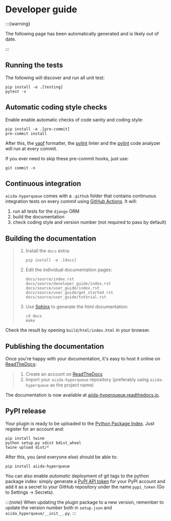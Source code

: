 # Developer guide

:::{warning}

The following page has been automatically generated and is likely out of date.

:::

## Running the tests

The following will discover and run all unit test:

```
pip install -e .[testing]
pytest -v
```

## Automatic coding style checks

Enable enable automatic checks of code sanity and coding style:

```
pip install -e .[pre-commit]
pre-commit install
```

After this, the [yapf](https://github.com/google/yapf) formatter,
the [pylint](https://www.pylint.org/) linter
and the [pylint](https://www.pylint.org/) code analyzer will
run at every commit.

If you ever need to skip these pre-commit hooks, just use:

```
git commit -n
```

## Continuous integration

`aiida-hyperqueue` comes with a `.github` folder that contains continuous integration tests on every commit using [GitHub Actions](https://github.com/features/actions). It will:

1. run all tests for the `django` ORM
2. build the documentation
3. check coding style and version number (not required to pass by default)

## Building the documentation

> 1. Install the `docs` extra:
>
>    ```
>    pip install -e .[docs]
>    ```
>
> 2. Edit the individual documentation pages:
>
>    ```
>    docs/source/index.rst
>    docs/source/developer_guide/index.rst
>    docs/source/user_guide/index.rst
>    docs/source/user_guide/get_started.rst
>    docs/source/user_guide/tutorial.rst
>    ```
>
> 3. Use [Sphinx] to generate the html documentation:
>
>    ```
>    cd docs
>    make
>    ```

Check the result by opening `build/html/index.html` in your browser.

## Publishing the documentation

Once you're happy with your documentation, it's easy to host it online on [ReadTheDocs]:

> 1. Create an account on [ReadTheDocs]
> 2. Import your `aiida-hyperqueue` repository (preferably using `aiida-hyperqueue` as the project name)

The documentation is now available at [aiida-hyperqueue.readthedocs.io](http://aiida-hyperqueue.readthedocs.io/).

## PyPI release

Your plugin is ready to be uploaded to the [Python Package Index](https://pypi.org/).
Just register for an account and:

```
pip install twine
python setup.py sdist bdist_wheel
twine upload dist/*
```

After this, you (and everyone else) should be able to:

```
pip install aiida-hyperqueue
```

You can also enable *automatic* deployment of git tags to the python package index:
simply generate a [PyPI API token](https://pypi.org/help/#apitoken) for your PyPI account and add it as a secret to your GitHub repository under the name `pypi_token` (Go to Settings -> Secrets).

:::{note}
When updating the plugin package to a new version, remember to update the version number both in `setup.json` and `aiida_hyperqueue/__init__.py`.
:::

[readthedocs]: https://readthedocs.org/
[sphinx]: https://www.sphinx-doc.org/en/master/
